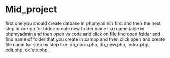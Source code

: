 # Mid_project
first one you should create datbase in phpmyadmin first  and then the next step
in xampp for htdoc 
create new folder name like name table in phpmyadmin and then open vs code  and click on file find open folder and find name of folder that you create in xampp and then click open  and create file name for step by step like:
db_conn.php,
db_new.php,
index.php,
edit.php,
delete.php ,
